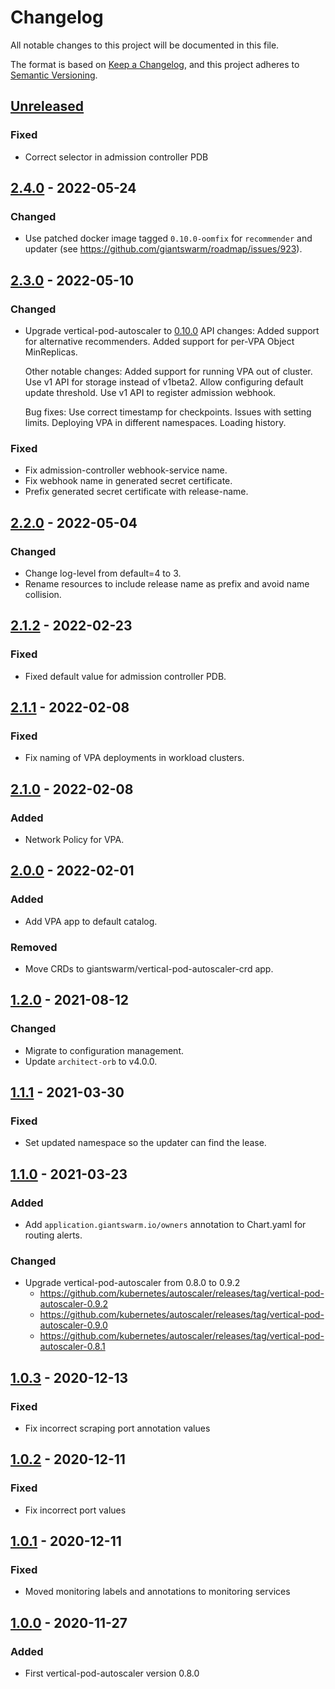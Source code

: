 # Changelog

All notable changes to this project will be documented in this file.

The format is based on [Keep a Changelog](https://keepachangelog.com/en/1.0.0/),
and this project adheres to [Semantic Versioning](https://semver.org/spec/v2.0.0.html).

## [Unreleased]

### Fixed

- Correct selector in admission controller PDB

## [2.4.0] - 2022-05-24

### Changed

- Use patched docker image tagged `0.10.0-oomfix` for `recommender` and updater (see https://github.com/giantswarm/roadmap/issues/923).

## [2.3.0] - 2022-05-10

### Changed

- Upgrade vertical-pod-autoscaler to [0.10.0](https://github.com/kubernetes/autoscaler/releases/tag/vertical-pod-autoscaler-0.10.0)
  API changes:
      Added support for alternative recommenders.
      Added support for per-VPA Object MinReplicas.

  Other notable changes:
      Added support for running VPA out of cluster.
      Use v1 API for storage instead of v1beta2.
      Allow configuring default update threshold.
      Use v1 API to register admission webhook.

  Bug fixes:
      Use correct timestamp for checkpoints.
      Issues with setting limits.
      Deploying VPA in different namespaces.
      Loading history.


### Fixed

- Fix admission-controller webhook-service name.
- Fix webhook name in generated secret certificate.
- Prefix generated secret certificate with release-name.

## [2.2.0] - 2022-05-04

### Changed

- Change log-level from default=4 to 3.
- Rename resources to include release name as prefix and avoid name collision.

## [2.1.2] - 2022-02-23

### Fixed

- Fixed default value for admission controller PDB.

## [2.1.1] - 2022-02-08

### Fixed

- Fix naming of VPA deployments in workload clusters.

## [2.1.0] - 2022-02-08

### Added

- Network Policy for VPA.

## [2.0.0] - 2022-02-01

### Added

- Add VPA app to default catalog.

### Removed

- Move CRDs to giantswarm/vertical-pod-autoscaler-crd app.

## [1.2.0] - 2021-08-12

### Changed

- Migrate to configuration management.
- Update `architect-orb` to v4.0.0.

## [1.1.1] - 2021-03-30

### Fixed

- Set updated namespace so the updater can find the lease.

## [1.1.0] - 2021-03-23

### Added

- Add `application.giantswarm.io/owners` annotation to Chart.yaml for routing
alerts.

### Changed

- Upgrade vertical-pod-autoscaler from 0.8.0 to 0.9.2
  - https://github.com/kubernetes/autoscaler/releases/tag/vertical-pod-autoscaler-0.9.2
  - https://github.com/kubernetes/autoscaler/releases/tag/vertical-pod-autoscaler-0.9.0
  - https://github.com/kubernetes/autoscaler/releases/tag/vertical-pod-autoscaler-0.8.1

## [1.0.3] - 2020-12-13

### Fixed

- Fix incorrect scraping port annotation values

## [1.0.2] - 2020-12-11

### Fixed

- Fix incorrect port values

## [1.0.1] - 2020-12-11

### Fixed

- Moved monitoring labels and annotations to monitoring services

## [1.0.0] - 2020-11-27

### Added

- First vertical-pod-autoscaler version 0.8.0

[Unreleased]: https://github.com/giantswarm/vertical-pod-autoscaler-app/compare/v2.4.0...HEAD
[2.4.0]: https://github.com/giantswarm/vertical-pod-autoscaler-app/compare/v2.3.0...v2.4.0
[2.3.0]: https://github.com/giantswarm/vertical-pod-autoscaler-app/compare/v2.2.0...v2.3.0
[2.2.0]: https://github.com/giantswarm/vertical-pod-autoscaler-app/compare/v2.1.2...v2.2.0
[2.1.2]: https://github.com/giantswarm/vertical-pod-autoscaler-app/compare/v2.1.1...v2.1.2
[2.1.1]: https://github.com/giantswarm/vertical-pod-autoscaler-app/compare/v2.1.0...v2.1.1
[2.1.0]: https://github.com/giantswarm/vertical-pod-autoscaler-app/compare/v2.0.0...v2.1.0
[2.0.0]: https://github.com/giantswarm/vertical-pod-autoscaler-app/compare/v1.2.0...v2.0.0
[1.2.0]: https://github.com/giantswarm/vertical-pod-autoscaler-app/compare/v1.1.1...v1.2.0
[1.1.1]: https://github.com/giantswarm/vertical-pod-autoscaler-app/compare/v1.1.0...v1.1.1
[1.1.0]: https://github.com/giantswarm/vertical-pod-autoscaler-app/compare/v1.0.3...v1.1.0
[1.0.3]: https://github.com/giantswarm/vertical-pod-autoscaler-app/compare/v1.0.2...v1.0.3
[1.0.2]: https://github.com/giantswarm/vertical-pod-autoscaler-app/compare/v1.0.1...v1.0.2
[1.0.1]: https://github.com/giantswarm/vertical-pod-autoscaler-app/compare/v1.0.0...v1.0.1
[1.0.0]: https://github.com/giantswarm/vertical-pod-autoscaler-app/releases/tag/v1.0.0

